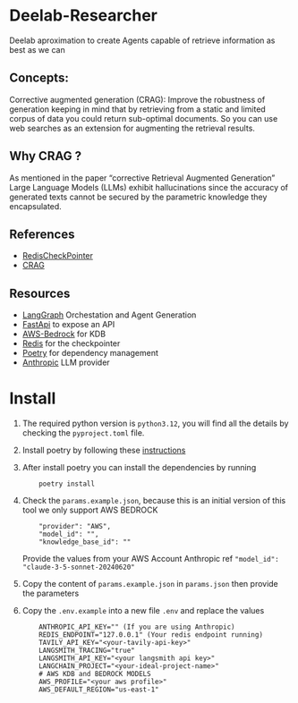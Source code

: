 # Deelab-Researcher

Deelab aproximation to create Agents capable of retrieve information as best as we can

## Concepts:

Corrective augmented generation (CRAG): Improve the robustness of generation keeping in mind that by retrieving from a static and limited corpus of data you could return sub-optimal documents. So you can use web searches as an extension for augmenting the retrieval results.

## Why CRAG ?

As mentioned in the paper “corrective Retrieval Augmented Generation” Large Language Models (LLMs) exhibit hallucinations since the accuracy of generated texts cannot be secured by the parametric knowledge they encapsulated.

## References

- [RedisCheckPointer](https://langchain-ai.github.io/langgraph/how-tos/persistence_redis)
- [CRAG](https://arxiv.org/pdf/2401.15884)

## Resources

- [LangGraph](https://www.langchain.com/langgraph) Orchestation and Agent Generation
- [FastApi](https://fastapi.tiangolo.com/) to expose an API
- [AWS-Bedrock](https://aws.amazon.com/es/bedrock/) for KDB
- [Redis](https://redis.io/) for the checkpointer
- [Poetry](https://python-poetry.org/) for dependency management
- [Anthropic](https://anthropic.com) LLM provider

# Install

1. The required python version is  ```python3.12```, you will find all the details by checking the ```pyproject.toml``` file.
2. Install poetry by following these [instructions](https://python-poetry.org/docs/)
3. After install poetry you can install the dependencies by running
    ```
        poetry install
    ````
4. Check the ```params.example.json```, because this is an initial version of this tool we only support AWS BEDROCK
    ```
        "provider": "AWS",
        "model_id": "",
        "knowledge_base_id": ""
    ```
    Provide the values from your AWS Account
    Anthropic ref ```"model_id": "claude-3-5-sonnet-20240620" ```

5. Copy the content of ```params.example.json``` in ```params.json``` then provide the parameters

6. Copy the ```.env.example``` into a new file ```.env``` and replace the values
    ```
        ANTHROPIC_API_KEY="" (If you are using Anthropic)
        REDIS_ENDPOINT="127.0.0.1" (Your redis endpoint running)
        TAVILY_API_KEY="<your-tavily-api-key>"
        LANGSMITH_TRACING="true"
        LANGSMITH_API_KEY="<your langsmith api key>"
        LANGCHAIN_PROJECT="<your-ideal-project-name>"
        # AWS KDB and BEDROCK MODELS
        AWS_PROFILE="<your aws profile>"
        AWS_DEFAULT_REGION="us-east-1"
    ```
